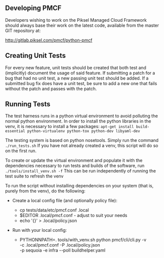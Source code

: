 Developing PMCF
---------------

Developers wishing to work on the Piksel Managed Cloud Framework
should always base their work on the latest code, available from
the master GIT repository at:

   http://gitlab.piksel.com/pmcf/python-pmcf

Creating Unit Tests
-------------------
For every new feature, unit tests should be created that both test and
(implicitly) document the usage of said feature. If submitting a patch for a
bug that had no unit test, a new passing unit test should be added. If a
submitted bug fix does have a unit test, be sure to add a new one that fails
without the patch and passes with the patch.

Running Tests
-------------
The test harness runs in a python virtual environment to avoid polluting
the normal python environment.  In order to install the python libraries in
the venv, it is necessary to install a few packages:
``apt-get install build-essential python-virtualenv python-tox python-dev libyaml-dev``

The testing system is based on python nosetools.  Simply run the command
``./run_tests.sh``
If you have not already created a venv, this script will do so on the first
run.

To create or update the virtual environment and populate it with the
dependencies necessary to run tests and builds of the software, run
``./tools/install_venv.sh -f``
This can be run independently of running the test suite to refresh the venv

To run the script without installing dependencies on your system (that is,
purely from the venv), do the following:

* Create a local config file (and optionally policy file):
  * cp tests/data/etc/pmcf.conf .local
  * $EDITOR .local/pmcf.conf - adjust to suit your needs
  * echo '{}' > .local/policy.json

* Run with your local config:
  * PYTHONNPATH=. tools/with_venv.sh python pmcf/cli/cli.py -v \
    -c .local/pmcf.conf -P .local/policy.json \
    -p sequoia -e infra --poll buildhelper.yaml
